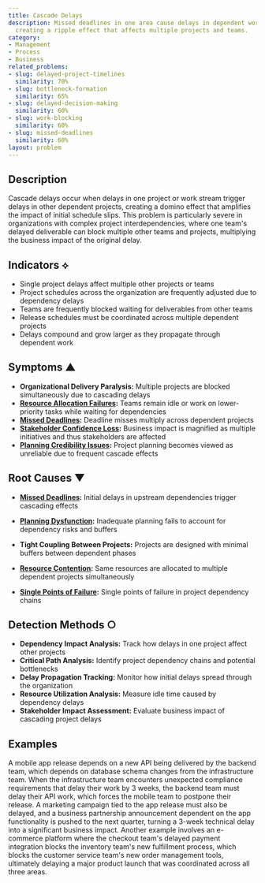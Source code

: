 ```yaml
---
title: Cascade Delays
description: Missed deadlines in one area cause delays in dependent work streams,
  creating a ripple effect that affects multiple projects and teams.
category:
- Management
- Process
- Business
related_problems:
- slug: delayed-project-timelines
  similarity: 70%
- slug: bottleneck-formation
  similarity: 65%
- slug: delayed-decision-making
  similarity: 60%
- slug: work-blocking
  similarity: 60%
- slug: missed-deadlines
  similarity: 60%
layout: problem
---
```


## Description

Cascade delays occur when delays in one project or work stream trigger delays in other dependent projects, creating a domino effect that amplifies the impact of initial schedule slips. This problem is particularly severe in organizations with complex project interdependencies, where one team's delayed deliverable can block multiple other teams and projects, multiplying the business impact of the original delay.

## Indicators ⟡

- Single project delays affect multiple other projects or teams
- Project schedules across the organization are frequently adjusted due to dependency delays
- Teams are frequently blocked waiting for deliverables from other teams
- Release schedules must be coordinated across multiple dependent projects
- Delays compound and grow larger as they propagate through dependent work

## Symptoms ▲

- **Organizational Delivery Paralysis:** Multiple projects are blocked simultaneously due to cascading delays
- **[Resource Allocation Failures](resource-allocation-failures.md):** Teams remain idle or work on lower-priority tasks while waiting for dependencies
- **[Missed Deadlines](missed-deadlines.md):** Deadline misses multiply across dependent projects
- **[Stakeholder Confidence Loss](stakeholder-confidence-loss.md):** Business impact is magnified as multiple initiatives and thus stakeholders are affected
- **[Planning Credibility Issues](planning-credibility-issues.md):** Project planning becomes viewed as unreliable due to frequent cascade effects

## Root Causes ▼

- **[Missed Deadlines](missed-deadlines.md):** Initial delays in upstream dependencies trigger cascading effects
- **[Planning Dysfunction](planning-dysfunction.md):** Inadequate planning fails to account for dependency risks and buffers
- **Tight Coupling Between Projects:** Projects are designed with minimal buffers between dependent phases

- **[Resource Contention](resource-contention.md):** Same resources are allocated to multiple dependent projects simultaneously
- **[Single Points of Failure](single-points-of-failure.md):** Single points of failure in project dependency chains

## Detection Methods ○

- **Dependency Impact Analysis:** Track how delays in one project affect other projects
- **Critical Path Analysis:** Identify project dependency chains and potential bottlenecks
- **Delay Propagation Tracking:** Monitor how initial delays spread through the organization
- **Resource Utilization Analysis:** Measure idle time caused by dependency delays
- **Stakeholder Impact Assessment:** Evaluate business impact of cascading project delays

## Examples

A mobile app release depends on a new API being delivered by the backend team, which depends on database schema changes from the infrastructure team. When the infrastructure team encounters unexpected compliance requirements that delay their work by 3 weeks, the backend team must delay their API work, which forces the mobile team to postpone their release. A marketing campaign tied to the app release must also be delayed, and a business partnership announcement dependent on the app functionality is pushed to the next quarter, turning a 3-week technical delay into a significant business impact. Another example involves an e-commerce platform where the checkout team's delayed payment integration blocks the inventory team's new fulfillment process, which blocks the customer service team's new order management tools, ultimately delaying a major product launch that was coordinated across all three areas.